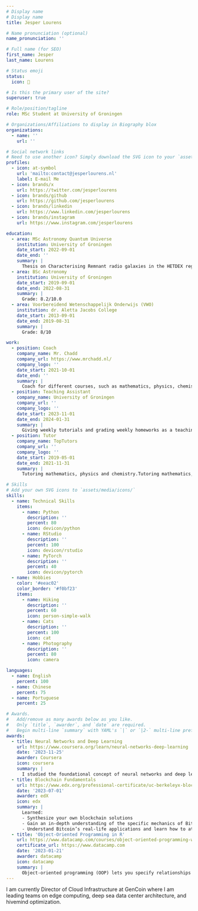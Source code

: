 ```yaml
---
# Display name
# Display name
title: Jesper Lourens

# Name pronunciation (optional)
name_pronunciation: ''

# Full name (for SEO)
first_name: Jesper
last_name: Lourens

# Status emoji
status:
  icon: 🐸

# Is this the primary user of the site?
superuser: true

# Role/position/tagline
role: MSc Student at University of Groningen

# Organizations/Affiliations to display in Biography blox
organizations:
  - name: ''
    url: ''

# Social network links
# Need to use another icon? Simply download the SVG icon to your `assets/media/icons/` folder.
profiles:
  - icon: at-symbol
    url: 'mailto:contact@jesperlourens.nl'
    label: E-mail Me
  - icon: brands/x
    url: https://twitter.com/jesperlourens
  - icon: brands/github
    url: https://github.com/jesperlourens
  - icon: brands/linkedin
    url: https://www.linkedin.com/jesperlourens
  - icon: brands/instagram
    url: https://www.instagram.com/jesperlourens

education:
  - area: MSc Astronomy Quantum Universe
    institution: University of Groningen
    date_start: 2022-09-01
    date_end: ''
    summary: |
      Thesis on Characterising Remnant radio galaxies in the HETDEX region. Supervised by [Prof Raffaella Morganti](https://raffaellamorganti.wordpress.com/). 
  - area: BSc Astronomy
    institution: University of Groningen
    date_start: 2019-09-01
    date_end: 2022-08-31
    summary: |
      Grade: 8.2/10.0
  - area: Voorbereidend Wetenschappelijk Onderwijs (VWO)
    institution: dr. Aletta Jacobs College
    date_start: 2013-09-01
    date_end: 2019-08-31
    summary: |
      Grade: 8/10

work:
  - position: Coach
    company_name: Mr. Chadd
    company_url: https://www.mrchadd.nl/
    company_logo: ''
    date_start: 2021-10-01
    date_end: ''
    summary: |
      Coach for different courses, such as mathematics, physics, chemistry and economics.
  - position: Teaching Assistant
    company_name: University of Groningen
    company_url: ''
    company_logo: ''
    date_start: 2023-11-01
    date_end: 2024-01-31
    summary: |
      Giving weekly tutorials and grading weekly homeworks as a teaching assistant for the course The Evolving Universe, part of the university minor Astronomy.
  - position: Tutor
    company_name: TopTutors
    company_url: ''
    company_logo: ''
    date_start: 2019-05-01
    date_end: 2021-11-31
    summary: |
      Tutoring mathematics, physics and chemistry.Tutoring mathematics, physics and chemistry.

# Skills
# Add your own SVG icons to `assets/media/icons/`
skills:
  - name: Technical Skills
    items:
      - name: Python
        description: ''
        percent: 80
        icon: devicon/python
      - name: RStudio
        description: ''
        percent: 100
        icon: devicon/rstudio
      - name: PyTorch
        description: ''
        percent: 40
        icon: devicon/pytorch
  - name: Hobbies
    color: '#eeac02'
    color_border: '#f0bf23'
    items:
      - name: Hiking
        description: ''
        percent: 60
        icon: person-simple-walk
      - name: Cats
        description: ''
        percent: 100
        icon: cat
      - name: Photography
        description: ''
        percent: 80
        icon: camera

languages:
  - name: English
    percent: 100
  - name: Chinese
    percent: 75
  - name: Portuguese
    percent: 25

# Awards.
#   Add/remove as many awards below as you like.
#   Only `title`, `awarder`, and `date` are required.
#   Begin multi-line `summary` with YAML's `|` or `|2-` multi-line prefix and indent 2 spaces below.
awards:
  - title: Neural Networks and Deep Learning
    url: https://www.coursera.org/learn/neural-networks-deep-learning
    date: '2023-11-25'
    awarder: Coursera
    icon: coursera
    summary: |
      I studied the foundational concept of neural networks and deep learning. By the end, I was familiar with the significant technological trends driving the rise of deep learning; build, train, and apply fully connected deep neural networks; implement efficient (vectorized) neural networks; identify key parameters in a neural network’s architecture; and apply deep learning to your own applications.
  - title: Blockchain Fundamentals
    url: https://www.edx.org/professional-certificate/uc-berkeleyx-blockchain-fundamentals
    date: '2023-07-01'
    awarder: edX
    icon: edx
    summary: |
      Learned:
      - Synthesize your own blockchain solutions
      - Gain an in-depth understanding of the specific mechanics of Bitcoin
      - Understand Bitcoin’s real-life applications and learn how to attack and destroy Bitcoin, Ethereum, smart contracts and Dapps, and alternatives to Bitcoin’s Proof-of-Work consensus algorithm
  - title: 'Object-Oriented Programming in R'
    url: https://www.datacamp.com/courses/object-oriented-programming-with-s3-and-r6-in-r
    certificate_url: https://www.datacamp.com
    date: '2023-01-21'
    awarder: datacamp
    icon: datacamp
    summary: |
      Object-oriented programming (OOP) lets you specify relationships between functions and the objects that they can act on, helping you manage complexity in your code. This is an intermediate level course, providing an introduction to OOP, using the S3 and R6 systems. S3 is a great day-to-day R programming tool that simplifies some of the functions that you write. R6 is especially useful for industry-specific analyses, working with web APIs, and building GUIs.
---
```


I am currently Director of Cloud Infrastructure at GenCoin where I am leading teams on edge computing, deep sea data center architecture, and hivemind optimization.
